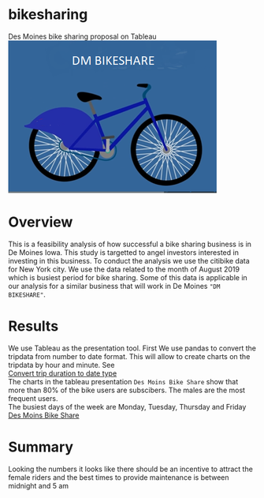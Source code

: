 # bikesharing
Des Moines bike sharing proposal on Tableau<br>
![Des Moines bike sharing proposal on Tableau](DM-BIKESHARE.png)

# Overview
This is a feasibility analysis of how successful a bike sharing business is in De Moines Iowa. This study is targetted to angel investors interested in investing in this business. To conduct the analysis we use the citibike data for New York city. We use the data related to the month of August 2019 which is busiest period for bike sharing. Some of this data is applicable in our analysis for a similar business that will work in De Moines `"DM BIKESHARE"`.


# Results
We use Tableau as the presentation tool. First We use pandas to convert the tripdata from number to date format. This will allow to create charts on the tripdata by hour and minute. See<br>
[Convert trip duration to date type](NYC_CitiBike_convert.ipynb)
<br> The charts in the tableau presentation `Des Moins Bike Share` show that more than 80% of the bike users are subscibers. The males are the most frequent users.<br>
The busiest days of the week are Monday, Tuesday, Thursday and Friday<br>
[Des Moins Bike Share](https://public.tableau.com/profile/faramarz.amirshahi#!/vizhome/BikeSharingAssignment_16066062937280/DMBIKESHARE?publish=yes)


# Summary
Looking the numbers it looks like there should be an incentive to attract the female riders and the best times to provide maintenance is between midnight and 5 am
